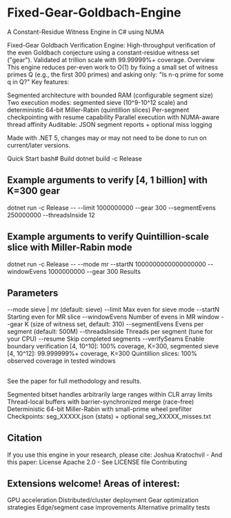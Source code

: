 # Fixed-Gear-Goldbach-Engine
A Constant-Residue Witness Engine in C# using NUMA  

Fixed-Gear Goldbach Verification Engine:
High-throughput verification of the even Goldbach conjecture using a constant-residue witness set ("gear"). Validated at trillion scale with 99.99999%+ coverage.
Overview
This engine reduces per-even work to O(1) by fixing a small set of witness primes Q (e.g., the first 300 primes) and asking only: "Is n-q prime for some q in Q?"
Key features:

Segmented architecture with bounded RAM (configurable segment size)
Two execution modes: segmented sieve (10^9-10^12 scale) and deterministic 64-bit Miller-Rabin (quintillion slices)
Per-segment checkpointing with resume capability
Parallel execution with NUMA-aware thread affinity
Auditable: JSON segment reports + optional miss logging

Made with .NET 5, changes may or may not need to be done to run on current/later versions.

Quick Start
bash# Build
dotnet build -c Release

## Example arguments to verify [4, 1 billion] with K=300 gear

dotnet run -c Release -- --limit 1000000000 --gear 300 --segmentEvens 250000000 --threadsInside 12

## Example arguments to verify Quintillion-scale slice with Miller-Rabin mode

dotnet run -c Release -- --mode mr --startN 1000000000000000000 --windowEvens 1000000000 --gear 300
Results

## Parameters

--mode          sieve | mr (default: sieve)
--limit         Max even for sieve mode
--startN        Starting even for MR slice
--windowEvens   Number of evens in MR window
--gear          K (size of witness set, default: 310)
--segmentEvens  Evens per segment (default: 500M)
--threadsInside Threads per segment (tune for your CPU)
--resume        Skip completed segments
--verifySeams   Enable boundary verification
[4, 10^10]: 100% coverage, K=300, segmented sieve
[4, 10^12]: 99.999999%+ coverage, K=300
Quintillion slices: 100% observed coverage in tested windows

## 
See the paper for full methodology and results.

Segmented bitset handles arbitrarily large ranges within CLR array limits
Thread-local buffers with barrier-synchronized merge (race-free)
Deterministic 64-bit Miller-Rabin with small-prime wheel prefilter
Checkpoints: seg_XXXXX.json (stats) + optional seg_XXXXX_misses.txt

## Citation
If you use this engine in your research, please cite:
Joshua Kratochvil - And this paper:
License
Apache 2.0 - See LICENSE file
Contributing

## Extensions welcome! Areas of interest:

GPU acceleration
Distributed/cluster deployment
Gear optimization strategies
Edge/segment case improvements
Alternative primality tests

